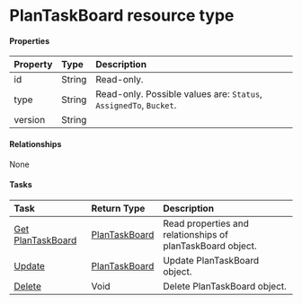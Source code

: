# PlanTaskBoard resource type



#### Properties
| Property	   | Type	|Description|
|:---------------|:--------|:----------|
|id|String| Read-only.|
|type|String| Read-only. Possible values are: `Status`, `AssignedTo`, `Bucket`.|
|version|String||

#### Relationships
None


#### Tasks

| Task		   | Return Type	|Description|
|:---------------|:--------|:----------|
|[Get PlanTaskBoard](../api/plantaskboard_get.md) | [PlanTaskBoard](plantaskboard.md) |Read properties and relationships of planTaskBoard object.|
|[Update](../api/plantaskboard_update.md) | [PlanTaskBoard](plantaskboard.md)	|Update PlanTaskBoard object. |
|[Delete](../api/plantaskboard_delete.md) | Void	|Delete PlanTaskBoard object. |
